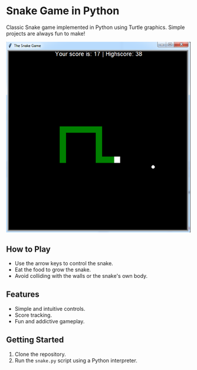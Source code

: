 # Snake Game in Python

Classic Snake game implemented in Python using Turtle graphics. Simple projects are always fun to make!

<img src="snake.png" width="500">

## How to Play

- Use the arrow keys to control the snake.
- Eat the food to grow the snake.
- Avoid colliding with the walls or the snake's own body.

## Features

- Simple and intuitive controls.
- Score tracking.
- Fun and addictive gameplay.

## Getting Started

1. Clone the repository.
2. Run the `snake.py` script using a Python interpreter.
